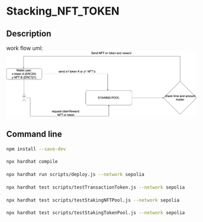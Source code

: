 # Stacking_NFT_TOKEN


## Description
work flow uml: 
![Alt text](work_flow.drawio.png)

## Command line

```bash
npm install --save-dev

npx hardhat compile

npx hardhat run scripts/deploy.js --network sepolia

npx hardhat test scripts/testTransactionToken.js --network sepolia

npx hardhat test scripts/testStakingNFTPool.js --network sepolia

npx hardhat test scripts/testStakingTokenPool.js --network sepolia
